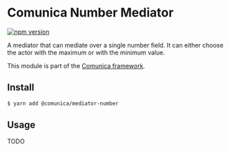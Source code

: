 # Comunica Number Mediator

[![npm version](https://badge.fury.io/js/%40comunica%2Fmediator-number.svg)](https://www.npmjs.com/package/@comunica/mediator-number)

A mediator that can mediate over a single number field.
It can either choose the actor with the maximum or with the minimum value.

This module is part of the [Comunica framework](https://github.com/comunica/comunica).

## Install

```bash
$ yarn add @comunica/mediator-number
```

## Usage

TODO
